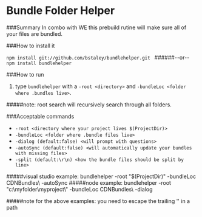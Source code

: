 ﻿# Bundle Folder Helper

###Summary
In combo with WE this prebuild rutine will make sure all of your files are bundled.

###How to install it

`npm install git://github.com/bstaley/bundlehelper.git `
######--or--
`npm install bundlehelper`

###How to run
1. type `bundlehelper` with a `-root <directory>` and `-bundleLoc <folder where .bundles live>`.

#####note: root search will recursively search through all folders.

###Acceptable commands
* `-root <directory where your project lives $(ProjectDir)>`
* `-bundleLoc <folder where .bundle files live>`
* `-dialog (default:false) <will prompt with questions>`
* `-autoSync (default:false) <will automatically update your bundles with missing files>`
* `-split (default:\r\n) <how the bundle files should be split by line>`

#####visual studio example: bundlehelper -root "$(ProjectDir)\" -bundleLoc CDNBundles\ -autoSync
#####node example: bundlehelper -root "c:\myfolder\myproject\\" -bundleLoc CDNBundles\ -dialog

#####note for the above examples: you need to escape the trailing '\' in a path
